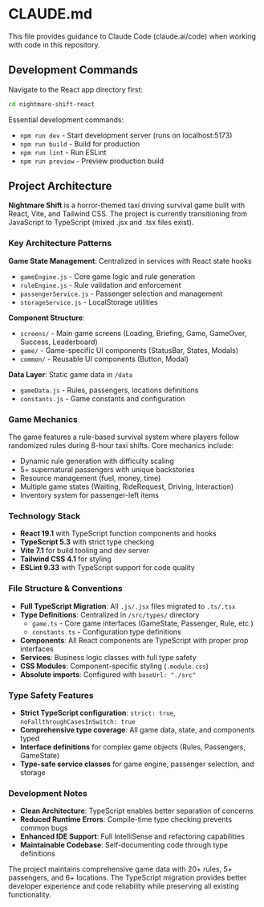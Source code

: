 # CLAUDE.md

This file provides guidance to Claude Code (claude.ai/code) when working with code in this repository.

## Development Commands

Navigate to the React app directory first:
```bash
cd nightmare-shift-react
```

Essential development commands:
- `npm run dev` - Start development server (runs on localhost:5173)
- `npm run build` - Build for production
- `npm run lint` - Run ESLint
- `npm run preview` - Preview production build

## Project Architecture

**Nightmare Shift** is a horror-themed taxi driving survival game built with React, Vite, and Tailwind CSS. The project is currently transitioning from JavaScript to TypeScript (mixed .jsx and .tsx files exist).

### Key Architecture Patterns

**Game State Management**: Centralized in services with React state hooks
- `gameEngine.js` - Core game logic and rule generation
- `ruleEngine.js` - Rule validation and enforcement  
- `passengerService.js` - Passenger selection and management
- `storageService.js` - LocalStorage utilities

**Component Structure**: 
- `screens/` - Main game screens (Loading, Briefing, Game, GameOver, Success, Leaderboard)
- `game/` - Game-specific UI components (StatusBar, States, Modals)
- `common/` - Reusable UI components (Button, Modal)

**Data Layer**: Static game data in `/data`
- `gameData.js` - Rules, passengers, locations definitions
- `constants.js` - Game constants and configuration

### Game Mechanics

The game features a rule-based survival system where players follow randomized rules during 8-hour taxi shifts. Core mechanics include:
- Dynamic rule generation with difficulty scaling
- 5+ supernatural passengers with unique backstories
- Resource management (fuel, money, time)
- Multiple game states (Waiting, RideRequest, Driving, Interaction)
- Inventory system for passenger-left items

### Technology Stack

- **React 19.1** with TypeScript function components and hooks
- **TypeScript 5.3** with strict type checking
- **Vite 7.1** for build tooling and dev server
- **Tailwind CSS 4.1** for styling
- **ESLint 9.33** with TypeScript support for code quality

### File Structure & Conventions

- **Full TypeScript Migration**: All `.js/.jsx` files migrated to `.ts/.tsx`
- **Type Definitions**: Centralized in `/src/types/` directory
  - `game.ts` - Core game interfaces (GameState, Passenger, Rule, etc.)
  - `constants.ts` - Configuration type definitions
- **Components**: All React components are TypeScript with proper prop interfaces
- **Services**: Business logic classes with full type safety
- **CSS Modules**: Component-specific styling (`.module.css`)
- **Absolute imports**: Configured with `baseUrl: "./src"`

### Type Safety Features

- **Strict TypeScript configuration**: `strict: true`, `noFallthroughCasesInSwitch: true`
- **Comprehensive type coverage**: All game data, state, and components typed
- **Interface definitions** for complex game objects (Rules, Passengers, GameState)
- **Type-safe service classes** for game engine, passenger selection, and storage

### Development Notes

- **Clean Architecture**: TypeScript enables better separation of concerns
- **Reduced Runtime Errors**: Compile-time type checking prevents common bugs
- **Enhanced IDE Support**: Full IntelliSense and refactoring capabilities
- **Maintainable Codebase**: Self-documenting code through type definitions

The project maintains comprehensive game data with 20+ rules, 5+ passengers, and 6+ locations. The TypeScript migration provides better developer experience and code reliability while preserving all existing functionality.